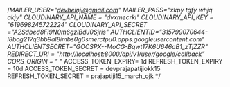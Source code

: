 /*MAILER_USER="devheinji@gmail.com"
MAILER_PASS="xkpy tgfy whjq akjy"
CLOUDINARY_API_NAME = "dvxmecrkl"
CLOUDINARY_API_KEY = "619698245722224"
CLOUDINARY_API_SECRET ="A2Sdbed8Fi9N0m6gzlBdJ0Sjris"
AUTHCLIENTID="315799070644-l8bcg217q3bb9al8imbs0g0smerctpu0.apps.googleusercontent.com"
AUTHCLIENTSECRET="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"
REDIRECT_URI = "http://localhost:8000/api/v1/user/google/callback"
CORS_ORIGIN = "* "
ACCESS_TOKEN_EXPIRY= 1d
REFRESH_TOKEN_EXPIRY = 10d
ACCESS_TOKEN_SECRET = devprajapatijiokk15
REFRESH_TOKEN_SECRET = prajaptiji15_march_ojk
*/